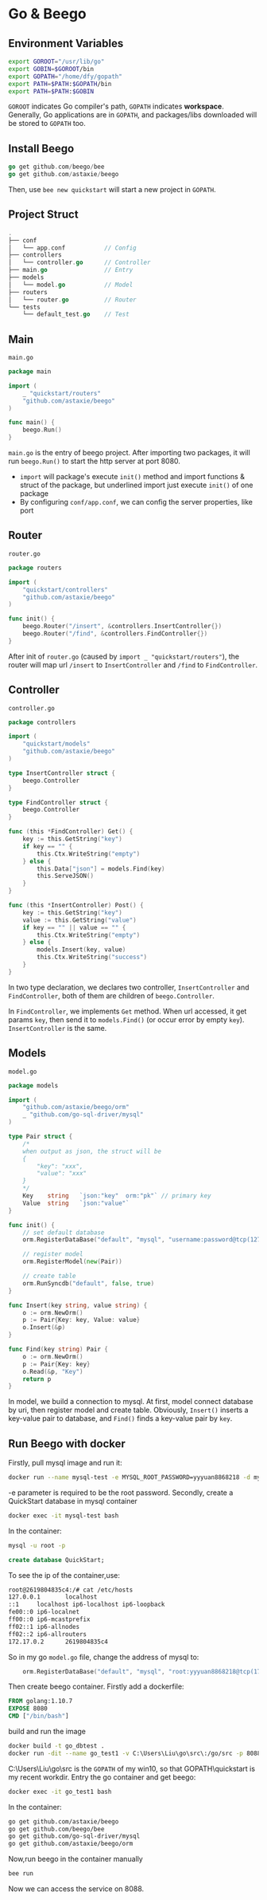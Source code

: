 # Go & Beego

## Environment Variables

```sh
export GOROOT="/usr/lib/go"
export GOBIN=$GOROOT/bin
export GOPATH="/home/dfy/gopath" 
export PATH=$PATH:$GOPATH/bin 
export PATH=$PATH:$GOBIN
```
`GOROOT` indicates Go compiler's path, `GOPATH` indicates **workspace**. Generally, Go applications are in `GOPATH`, and packages/libs downloaded will be stored to `GOPATH` too.

## Install Beego

```go
go get github.com/beego/bee
go get github.com/astaxie/beego
```

Then, use `bee new quickstart` will start a new project in `GOPATH`.

## Project Struct

```go
.
├── conf
│   └── app.conf           // Config
├── controllers
│   └── controller.go      // Controller
├── main.go                // Entry
├── models
│   └── model.go           // Model
├── routers
│   └── router.go          // Router
└── tests
    └── default_test.go    // Test
```

## Main

`main.go`
```go
package main

import (
	_ "quickstart/routers"
	"github.com/astaxie/beego"
)

func main() {
    beego.Run()
}
```

`main.go` is the entry of beego project. After importing two packages, it will run `beego.Run()` to start the http server at port 8080.

- `import` will package's execute `init()` method and import functions & struct of the package, but underlined import just execute `init()` of one package
- By configuring `conf/app.conf`, we can config the server properties, like port

## Router

`router.go`
```go
package routers

import (
	"quickstart/controllers"
	"github.com/astaxie/beego"
)

func init() {
	beego.Router("/insert", &controllers.InsertController{})
	beego.Router("/find", &controllers.FindController{})
}
```

After init of `router.go` (caused by `import _ "quickstart/routers"`), the router will map url `/insert` to `InsertController` and `/find` to `FindController`.

## Controller

`controller.go`
```go
package controllers

import (
    "quickstart/models"
	"github.com/astaxie/beego"
)

type InsertController struct {
    beego.Controller
}

type FindController struct {
    beego.Controller
}

func (this *FindController) Get() {
    key := this.GetString("key")
    if key == "" {
        this.Ctx.WriteString("empty")
    } else {
        this.Data["json"] = models.Find(key)
        this.ServeJSON()
    }
}

func (this *InsertController) Post() {
    key := this.GetString("key")
    value := this.GetString("value")
    if key == "" || value == "" {
        this.Ctx.WriteString("empty")
    } else {
        models.Insert(key, value)
        this.Ctx.WriteString("success")
    }
}
```

In two type declaration, we declares two controller, `InsertController` and `FindController`, both of them are children of `beego.Controller`.

In `FindController`, we implements `Get` method. When url accessed, it get params `key`, then send it to `models.Find()` (or occur error by empty `key`). `InsertController` is the same.

## Models

`model.go`
```go
package models

import (
	"github.com/astaxie/beego/orm"
	_ "github.com/go-sql-driver/mysql"
)

type Pair struct {
    /* 
    when output as json, the struct will be
    {
        "key": "xxx",
        "value": "xxx"
    }
    */
    Key    string   `json:"key"  orm:"pk"` // primary key
    Value  string   `json:"value"`
}

func init() {
    // set default database
    orm.RegisterDataBase("default", "mysql", "username:password@tcp(127.0.0.1:3306)/QuickStart?charset=utf8", 30)

    // register model
    orm.RegisterModel(new(Pair))

    // create table
    orm.RunSyncdb("default", false, true)
}

func Insert(key string, value string) {
	o := orm.NewOrm()
	p := Pair{Key: key, Value: value}
	o.Insert(&p)
}

func Find(key string) Pair {
	o := orm.NewOrm()
	p := Pair{Key: key}
	o.Read(&p, "Key")
	return p
}
```

In model, we build a connection to mysql. At first, model connect database by uri, then register model and create table. Obviously, `Insert()` inserts a key-value pair to database, and `Find()` finds a key-value pair by `key`.

## Run Beego with docker
Firstly, pull mysql image and run it:
``` bash
docker run --name mysql-test -e MYSQL_ROOT_PASSWORD=yyyuan8868218 -d mysql:5.6
```
-e parameter is required to be the root password.
Secondly, create a QuickStart database in mysql container
``` bash
docker exec -it mysql-test bash
```
In the container:
``` bash
mysql -u root -p
```
```sql
create database QuickStart;
```
To see the ip of the container,use:
``` bash
root@2619804835c4:/# cat /etc/hosts
127.0.0.1       localhost
::1     localhost ip6-localhost ip6-loopback
fe00::0 ip6-localnet
ff00::0 ip6-mcastprefix
ff02::1 ip6-allnodes
ff02::2 ip6-allrouters
172.17.0.2      2619804835c4
```
So in my go `model.go` file, change the address of mysql to:
```go
    orm.RegisterDataBase("default", "mysql", "root:yyyuan8868218@tcp(172.17.0.2:3306)/QuickStart?charset=utf8", 30)
```

Then create beego container. Firstly add a dockerfile:
```dockerfile
FROM golang:1.10.7
EXPOSE 8080
CMD ["/bin/bash"]
```
build and run the image
```bash
docker build -t go_dbtest .
docker run -dit --name go_test1 -v C:\Users\Liu\go\src\:/go/src -p 8088:8080 go_dbtest:latest
```
C:\Users\Liu\go\src is the `GOPATH` of my win10, so that GOPATH\quickstart is my recent workdir.
Entry the go container and get beego:
```bash
docker exec -it go_test1 bash
```
In the container:
``` bash
go get github.com/astaxie/beego 
go get github.com/beego/bee 
go get github.com/go-sql-driver/mysql
go get github.com/astaxie/beego/orm
```
Now,run beego in the container manually
```bash
bee run
```
Now we can access the service on 8088.
